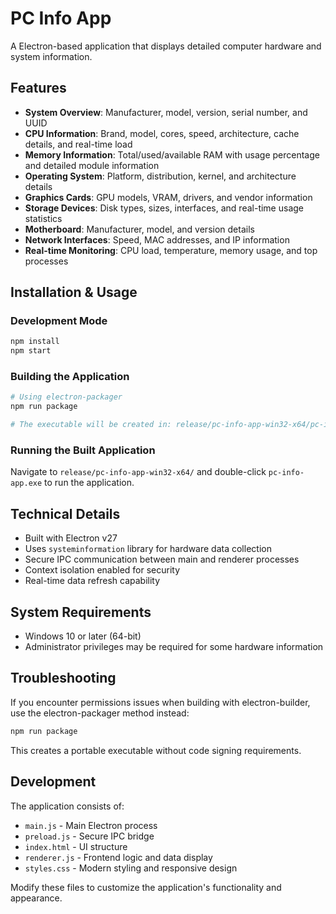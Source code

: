 # PC Info App

A Electron-based application that displays detailed computer hardware and system information.

## Features

- **System Overview**: Manufacturer, model, version, serial number, and UUID
- **CPU Information**: Brand, model, cores, speed, architecture, cache details, and real-time load
- **Memory Information**: Total/used/available RAM with usage percentage and detailed module information
- **Operating System**: Platform, distribution, kernel, and architecture details
- **Graphics Cards**: GPU models, VRAM, drivers, and vendor information
- **Storage Devices**: Disk types, sizes, interfaces, and real-time usage statistics
- **Motherboard**: Manufacturer, model, and version details
- **Network Interfaces**: Speed, MAC addresses, and IP information
- **Real-time Monitoring**: CPU load, temperature, memory usage, and top processes

## Installation & Usage

### Development Mode
```bash
npm install
npm start
```

### Building the Application
```bash
# Using electron-packager 
npm run package

# The executable will be created in: release/pc-info-app-win32-x64/pc-info-app.exe
```

### Running the Built Application
Navigate to `release/pc-info-app-win32-x64/` and double-click `pc-info-app.exe` to run the application.

## Technical Details

- Built with Electron v27
- Uses `systeminformation` library for hardware data collection
- Secure IPC communication between main and renderer processes
- Context isolation enabled for security
- Real-time data refresh capability

## System Requirements

- Windows 10 or later (64-bit)
- Administrator privileges may be required for some hardware information

## Troubleshooting

If you encounter permissions issues when building with electron-builder, use the electron-packager method instead:
```bash
npm run package
```

This creates a portable executable without code signing requirements.

## Development

The application consists of:
- `main.js` - Main Electron process
- `preload.js` - Secure IPC bridge
- `index.html` - UI structure
- `renderer.js` - Frontend logic and data display
- `styles.css` - Modern styling and responsive design

Modify these files to customize the application's functionality and appearance.